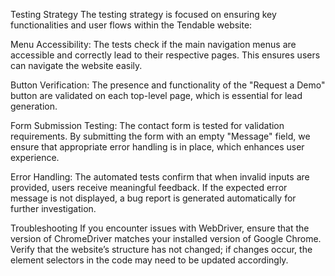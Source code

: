 Testing Strategy
The testing strategy is focused on ensuring key functionalities and user flows within the Tendable website:

Menu Accessibility: The tests check if the main navigation menus are accessible and correctly lead to their respective pages. This ensures users can navigate the website easily.

Button Verification: The presence and functionality of the "Request a Demo" button are validated on each top-level page, which is essential for lead generation.

Form Submission Testing: The contact form is tested for validation requirements. By submitting the form with an empty "Message" field, we ensure that appropriate error handling is in place, which enhances user experience.

Error Handling: The automated tests confirm that when invalid inputs are provided, users receive meaningful feedback. If the expected error message is not displayed, a bug report is generated automatically for further investigation.

Troubleshooting
If you encounter issues with WebDriver, ensure that the version of ChromeDriver matches your installed version of Google Chrome.
Verify that the website’s structure has not changed; if changes occur, the element selectors in the code may need to be updated accordingly.
